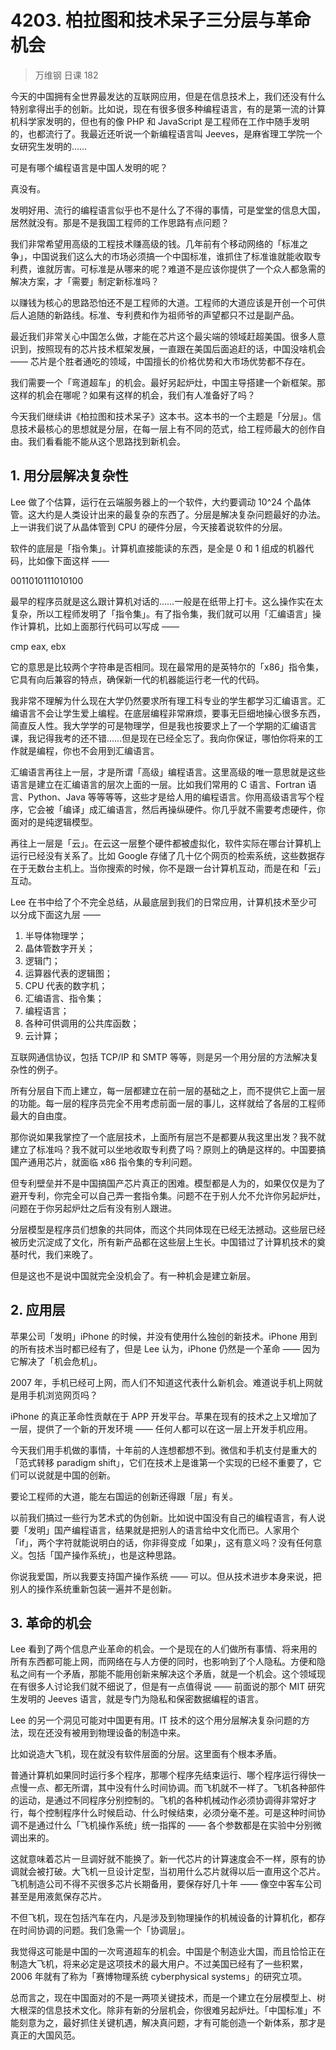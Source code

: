 # 4203. 柏拉图和技术呆子三分层与革命机会
> 万维钢 日课 182

今天的中国拥有全世界最发达的互联网应用，但是在信息技术上，我们还没有什么特别拿得出手的创新。比如说，现在有很多很多种编程语言，有的是第一流的计算机科学家发明的，但也有的像 PHP 和 JavaScript 是工程师在工作中随手发明的，也都流行了。我最近还听说一个新编程语言叫 Jeeves，是麻省理工学院一个女研究生发明的……

可是有哪个编程语言是中国人发明的呢？

真没有。

发明好用、流行的编程语言似乎也不是什么了不得的事情，可是堂堂的信息大国，居然就没有。那是不是我国工程师的工作思路有点问题？

我们非常希望用高级的工程技术赚高级的钱。几年前有个移动网络的「标准之争」，中国说我们这么大的市场必须搞一个中国标准，谁抓住了标准谁就能收取专利费，谁就厉害。可标准是从哪来的呢？难道不是应该你提供了一个众人都急需的解决方案，才「需要」制定新标准吗？

以赚钱为核心的思路恐怕还不是工程师的大道。工程师的大道应该是开创一个可供后人追随的新路线。标准、专利费和作为祖师爷的声望都只不过是副产品。

最近我们非常关心中国怎么做，才能在芯片这个最尖端的领域赶超美国。很多人意识到，按照现有的芯片技术框架发展，一直跟在美国后面追赶的话，中国没啥机会 —— 芯片是个胜者通吃的领域，中国擅长的价格优势和大市场优势都不存在。

我们需要一个「弯道超车」的机会。最好另起炉灶，中国主导搭建一个新框架。那这样的机会在哪呢？如果有这样的机会，我们有人准备好了吗？

今天我们继续讲《柏拉图和技术呆子》这本书。这本书的一个主题是「分层」。信息技术最核心的思想就是分层，在每一层上有不同的范式，给工程师最大的创作自由。我们看看能不能从这个思路找到新机会。

## 1. 用分层解决复杂性

Lee 做了个估算，运行在云端服务器上的一个软件，大约要调动 10^24 个晶体管。这大约是人类设计出来的最复杂的东西了。分层是解决复杂问题最好的办法。上一讲我们说了从晶体管到 CPU 的硬件分层，今天接着说软件的分层。

软件的底层是「指令集」。计算机直接能读的东西，是全是 0 和 1 组成的机器代码，比如像下面这样 ——

0011010111010100

最早的程序员就是这么跟计算机对话的……一般是在纸带上打卡。这么操作实在太复杂，所以工程师发明了「指令集」。有了指令集，我们就可以用「汇编语言」操作计算机，比如上面那行代码可以写成 ——

cmp eax, ebx

它的意思是比较两个字符串是否相同。现在最常用的是英特尔的「x86」指令集，它具有向后兼容的特点，确保新一代的机器能运行老一代的代码。

我非常不理解为什么现在大学仍然要求所有理工科专业的学生都学习汇编语言。汇编语言不会让学生爱上编程。在底层编程非常麻烦，要事无巨细地操心很多东西，简直反人性。我大学学的可是物理学，但是我也按要求上了一个学期的汇编语言课，我记得我考的还不错……但是现在已经全忘了。我向你保证，哪怕你将来的工作就是编程，你也不会用到汇编语言。

汇编语言再往上一层，才是所谓「高级」编程语言。这里高级的唯一意思就是这些语言是建立在汇编语言的层次上面的一层。比如我们常用的 C 语言、Fortran 语言、Python、Java 等等等等，这些才是给人用的编程语言。你用高级语言写个程序，它会被「编译」成汇编语言，然后再操纵硬件。你几乎就不需要考虑硬件，你面对的是纯逻辑模型。

再往上一层是「云」。在云这一层整个硬件都被虚拟化，软件实际在哪台计算机上运行已经没有关系了。比如 Google 存储了几十亿个网页的检索系统，这些数据存在于无数台主机上。当你搜索的时候，你不是跟一台计算机互动，而是在和「云」互动。

Lee 在书中给了个不完全总结，从最底层到我们的日常应用，计算机技术至少可以分成下面这九层 ——

1. 半导体物理学；
2. 晶体管数字开关；
3. 逻辑门；
4. 运算器代表的逻辑图；
5. CPU 代表的数字机；
6. 汇编语言、指令集；
7. 编程语言；
8. 各种可供调用的公共库函数；
9. 云计算；

互联网通信协议，包括 TCP/IP 和 SMTP 等等，则是另一个用分层的方法解决复杂性的例子。

所有分层自下而上建立，每一层都建立在前一层的基础之上，而不提供它上面一层的功能。每一层的程序员完全不用考虑前面一层的事儿，这样就给了各层的工程师最大的自由度。

那你说如果我掌控了一个底层技术，上面所有层岂不是都要从我这里出发？我不就建立了标准吗？我不就可以坐地收取专利费了吗？原则上的确是这样的。中国要搞国产通用芯片，就面临 x86 指令集的专利问题。

但专利壁垒并不是中国搞国产芯片真正的困难。模型都是人为的，如果仅仅是为了避开专利，你完全可以自己弄一套指令集。问题不在于别人允不允许你另起炉灶，问题在于你另起炉灶之后有没有别人跟进。

分层模型是程序员们想象的共同体，而这个共同体现在已经无法撼动。这些层已经被历史沉淀成了文化，所有新产品都在这些层上生长。中国错过了计算机技术的奠基时代，我们来晚了。

但是这也不是说中国就完全没机会了。有一种机会是建立新层。

## 2. 应用层

苹果公司「发明」iPhone 的时候，并没有使用什么独创的新技术。iPhone 用到的所有技术当时都已经有了，但是 Lee 认为，iPhone 仍然是一个革命 —— 因为它解决了「机会危机」。

2007 年，手机已经可上网，而人们不知道这代表什么新机会。难道说手机上网就是用手机浏览网页吗？

iPhone 的真正革命性贡献在于 APP 开发平台。苹果在现有的技术之上又增加了一层，提供了一个新的开发环境 —— 任何人都可以在这一层上开发手机应用。

今天我们用手机做的事情，十年前的人连想都想不到。微信和手机支付是重大的「范式转移 paradigm shift」，它们在技术上是谁第一个实现的已经不重要了，它们可以说就是中国的创新。

要论工程师的大道，能左右国运的创新还得跟「层」有关。

以前我们搞过一些行为艺术式的伪创新。比如说中国没有自己的编程语言，有人说要「发明」国产编程语言，结果就是把别人的语言给中文化而已。人家用个「if」，两个字符就能说明白的话，你非得变成「如果」，这有意义吗？没有任何意义。包括「国产操作系统」，也是这种思路。

你说我爱国，所以我要支持国产操作系统 —— 可以。但从技术进步本身来说，把别人的操作系统重新包装一遍并不是创新。

## 3. 革命的机会

Lee 看到了两个信息产业革命的机会。一个是现在的人们做所有事情、将来用的所有东西都可能上网，而网络在与人方便的同时，也影响到了个人隐私。方便和隐私之间有一个矛盾，那能不能用创新来解决这个矛盾，就是一个机会。这个领域现在有很多人讨论我们就不细说了，但是有一点值得说 —— 前面说的那个 MIT 研究生发明的 Jeeves 语言，就是专门为隐私和保密数据编程的语言。

Lee 的另一个洞见可能对中国更有用。IT 技术的这个用分层解决复杂问题的方法，现在还没有被用到物理设备的制造中来。

比如说造大飞机，现在就没有软件层面的分层。这里面有个根本矛盾。

普通计算机如果同时运行多个程序，那哪个程序先结束运行、哪个程序运行得快一点慢一点、都无所谓，其中没有什么时间协调。而飞机就不一样了。飞机各种部件的运动，是通过不同程序分别控制的。飞机的各种机械动作必须协调得非常好才行，每个控制程序什么时候启动、什么时候结束，必须分毫不差。可是这种时间协调不是通过什么「飞机操作系统」统一指挥的 —— 各个参数都是在实验中分别微调出来的。

这就意味着芯片一旦调好就不能换了。新一代芯片的计算速度会不一样，原有的协调就会被打破。大飞机一旦设计定型，当初用什么芯片就得以后一直用这个芯片。飞机制造公司不得不买很多芯片长期备用，要保存好几十年 —— 像空中客车公司甚至是用液氮保存芯片。

不但飞机，现在包括汽车在内，凡是涉及到物理操作的机械设备的计算机化，都存在时间协调的问题。我们急需一个「协调层」。

我觉得这可能是中国的一次弯道超车的机会。中国是个制造业大国，而且恰恰正在制造大飞机，将来必定是这项技术的最大用户。不过美国已经有了一些积累，2006 年就有了称为「赛博物理系统 cyberphysical systems」的研究立项。

总而言之，现在中国面对的不是一两项关键技术，而是一个建立在分层模型上、树大根深的信息技术文化。除非有新的分层机会，你很难另起炉灶。「中国标准」不能刻意为之，最好抓住关键机遇，解决真问题，才有可能创造一个新体系，那才是真正的大国风范。




